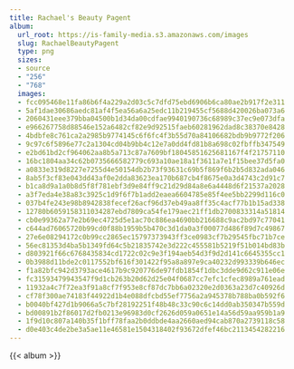 ```yaml
---
title: Rachael's Beauty Pagent
album:
  url_root: https://is-family-media.s3.amazonaws.com/images
  slug: RachaelBeautyPagent
  type: png
  sizes:
  - source
  - "256"
  - "768"
  images:
  - fcc095468e11fa86b6f4a229a2d03c5c7dfd75ebd6906b6ca80ae2b917f2e311
  - 5af1dae30686aedc81af4f5ea56a6a25edc11b219455cf5688d420026ba073a6
  - 2060431eee379bba04500b1d34da00cdfae9940190736c68989c37ec9e073dfa
  - e966267758d88546e152a6482cf82e9d92515faeb60281962dad8c38370e8428
  - 4bdbfe8c761ca2a2985b9774145c6f6fc4f3b55d70a84106682bdb9b9772f206
  - 9c97c6f5896e77c2a1304cd04b9bb4c12e7a0dd4fd81b8a698c02fbffb347549
  - e2bd61bd2cf964062aa8b5a713c87a7609bf18045851625681167f4f21757110
  - 16bc1804aa34c62b0735666582779c693a10ae18a1f3611a7e1f15bee37d5fa0
  - a0833e319d8227e7255d4e50154db2b73f93631c69b5f869f6b2b5d832ada046
  - 8ab5f3cf83e043dd43af0e2dda83623ea170b687cb4f8675e0a3d4743c2d91c7
  - b1ca8d9a1a0b8d5f8f781ebf3d9e84ff9c21d29d84a8e6a4448d6f21537a2028
  - a3f7eda4e38a83c3925c1d9f6f7b1add2eaea6604785e85f4ee5bb2299d116c0
  - 037b4fe243e98b8942838fecef26acf96d37eb49aa8ff35c4acf77b1b15ad338
  - 12780b6059158311034287ebd7809ca54fe179aec21ff1db2700833314a51814
  - cb0e99362a77e2b69ec4725d5e1ac70c886ea4690bb216688c9ac2bd97c77041
  - c644ad76065720b99cd0f88b1959b5b470c3d1da0a3f00077d486f89d7c49867
  - 27e6e08294172c0b99cc2865ec15797373943ff3ce0983cf7b29545fbc71b7ce
  - 56ec81353d4ba5b1349fd64c5b21835742e3d222c455581b5219f51b014bd83b
  - d803921f66c6768435834cd1722c02c9e3f194aeb54d3f9d2d141c6645355cc1
  - 0b3988d11bde2c0117552bf616f301422f95a8a897e9ca40232d993339b646ec
  - f1a82bfc942d3793ace4617b9c920776de97fdb1854f1dbc3dde9d62c911e06e
  - fc31593479943547f9d1cb263b20d62d25e04f0687cc7efc1cfec8989a761ead
  - 11932a4c7f72ea3f91a8cf7f953e8cf87dc7bb6a02320e2d0363a23d7c40926d
  - cf78f300ae74183f44922d1b4e088dfcbd55ef7756a2a945378b788ba0b592f6
  - b0040bf427d1b9066a5c7bf28192251f48b48c33c90c6c14dd0ab350347b559d
  - bd00891b2f86017d2fb0213e96983d0cf2626d059a0651e14a56d59aa959b1a9
  - 1f9d10c807a140b35f1bff78faa2b0ddbde4aa2660aed94cab870a2739118c58
  - d0e403c4de2be3a5ae11e46581e1504318402f93672dfef46bc2113454282216
---
```

{{< album >}}
